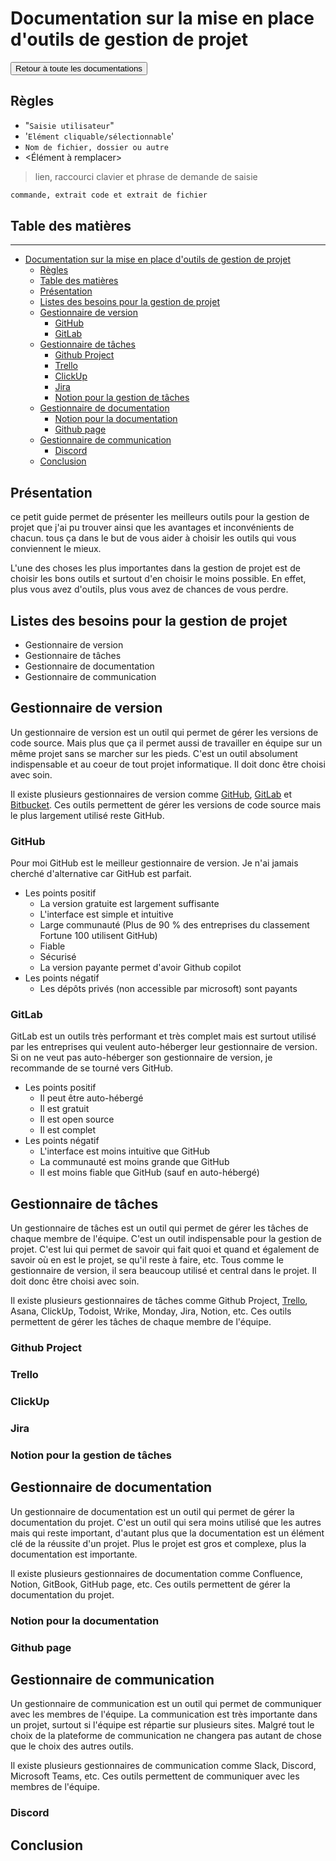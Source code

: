# Documentation sur la mise en place d'outils de gestion de projet

<a href="https://florobart.github.io/Documentations/"><button type="button">Retour à toute les documentations</button></a>

## Règles

- "`Saisie utilisateur`"
- '`Elément cliquable/sélectionnable`'
- `Nom de fichier, dossier ou autre`
- <Élément à remplacer>

> lien, raccourci clavier et phrase de demande de saisie

```txt
commande, extrait code et extrait de fichier
```

<div class="page"></div>

## Table des matières

****

- [Documentation sur la mise en place d'outils de gestion de projet](#documentation-sur-la-mise-en-place-doutils-de-gestion-de-projet)
  - [Règles](#règles)
  - [Table des matières](#table-des-matières)
  - [Présentation](#présentation)
  - [Listes des besoins pour la gestion de projet](#listes-des-besoins-pour-la-gestion-de-projet)
  - [Gestionnaire de version](#gestionnaire-de-version)
    - [GitHub](#github)
    - [GitLab](#gitlab)
  - [Gestionnaire de tâches](#gestionnaire-de-tâches)
    - [Github Project](#github-project)
    - [Trello](#trello)
    - [ClickUp](#clickup)
    - [Jira](#jira)
    - [Notion pour la gestion de tâches](#notion-pour-la-gestion-de-tâches)
  - [Gestionnaire de documentation](#gestionnaire-de-documentation)
    - [Notion pour la documentation](#notion-pour-la-documentation)
    - [Github page](#github-page)
  - [Gestionnaire de communication](#gestionnaire-de-communication)
    - [Discord](#discord)
  - [Conclusion](#conclusion)

<div class="page"></div>

## Présentation

ce petit guide permet de présenter les meilleurs outils pour la gestion de projet que j'ai pu trouver ainsi que les avantages et inconvénients de chacun. tous ça dans le but de vous aider à choisir les outils qui vous conviennent le mieux.

L'une des choses les plus importantes dans la gestion de projet est de choisir les bons outils et surtout d'en choisir le moins possible. En effet, plus vous avez d'outils, plus vous avez de chances de vous perdre.

## Listes des besoins pour la gestion de projet

- Gestionnaire de version
- Gestionnaire de tâches
- Gestionnaire de documentation
- Gestionnaire de communication

## Gestionnaire de version

Un gestionnaire de version est un outil qui permet de gérer les versions de code source. Mais plus que ça il permet aussi de travailler en équipe sur un même projet sans se marcher sur les pieds. C'est un outil absolument indispensable et au coeur de tout projet informatique. Il doit donc être choisi avec soin.

Il existe plusieurs gestionnaires de version comme [GitHub](https://github.com/), [GitLab](https://about.gitlab.com/fr-fr/) et [Bitbucket](https://bitbucket.org/product/). Ces outils permettent de gérer les versions de code source mais le plus largement utilisé reste GitHub.

### GitHub

Pour moi GitHub est le meilleur gestionnaire de version. Je n'ai jamais cherché d'alternative car GitHub est parfait.

- Les points positif
  - La version gratuite est largement suffisante
  - L'interface est simple et intuitive
  - Large communauté (Plus de 90 % des entreprises du classement Fortune 100 utilisent GitHub)
  - Fiable
  - Sécurisé
  - La version payante permet d'avoir Github copilot
- Les points négatif
  - Les dépôts privés (non accessible par microsoft) sont payants

### GitLab

GitLab est un outils très performant et très complet mais est surtout utilisé par les entreprises qui veulent auto-héberger leur gestionnaire de version. Si on ne veut pas auto-héberger son gestionnaire de version, je recommande de se tourné vers GitHub.

- Les points positif
  - Il peut être auto-hébergé
  - Il est gratuit
  - Il est open source
  - Il est complet
- Les points négatif
  - L'interface est moins intuitive que GitHub
  - La communauté est moins grande que GitHub
  - Il est moins fiable que GitHub (sauf en auto-hébergé)

## Gestionnaire de tâches

Un gestionnaire de tâches est un outil qui permet de gérer les tâches de chaque membre de l'équipe. C'est un outil indispensable pour la gestion de projet. C'est lui qui permet de savoir qui fait quoi et quand et également de savoir où en est le projet, se qu'il reste à faire, etc. Tous comme le gestionnaire de version, il sera beaucoup utilisé et central dans le projet. Il doit donc être choisi avec soin.

Il existe plusieurs gestionnaires de tâches comme Github Project, [Trello](https://trello.com/fr), Asana, ClickUp, Todoist, Wrike, Monday, Jira, Notion, etc. Ces outils permettent de gérer les tâches de chaque membre de l'équipe.

### Github Project

### Trello

### ClickUp

### Jira

### Notion pour la gestion de tâches

## Gestionnaire de documentation

Un gestionnaire de documentation est un outil qui permet de gérer la documentation du projet. C'est un outil qui sera moins utilisé que les autres mais qui reste important, d'autant plus que la documentation est un élément clé de la réussite d'un projet. Plus le projet est gros et complexe, plus la documentation est importante.

Il existe plusieurs gestionnaires de documentation comme Confluence, Notion, GitBook, GitHub page, etc. Ces outils permettent de gérer la documentation du projet.

### Notion pour la documentation

### Github page

## Gestionnaire de communication

Un gestionnaire de communication est un outil qui permet de communiquer avec les membres de l'équipe. La communication est très importante dans un projet, surtout si l'équipe est répartie sur plusieurs sites. Malgré tout le choix de la plateforme de communication ne changera pas autant de chose que le choix des autres outils.

Il existe plusieurs gestionnaires de communication comme Slack, Discord, Microsoft Teams, etc. Ces outils permettent de communiquer avec les membres de l'équipe.

### Discord

## Conclusion
